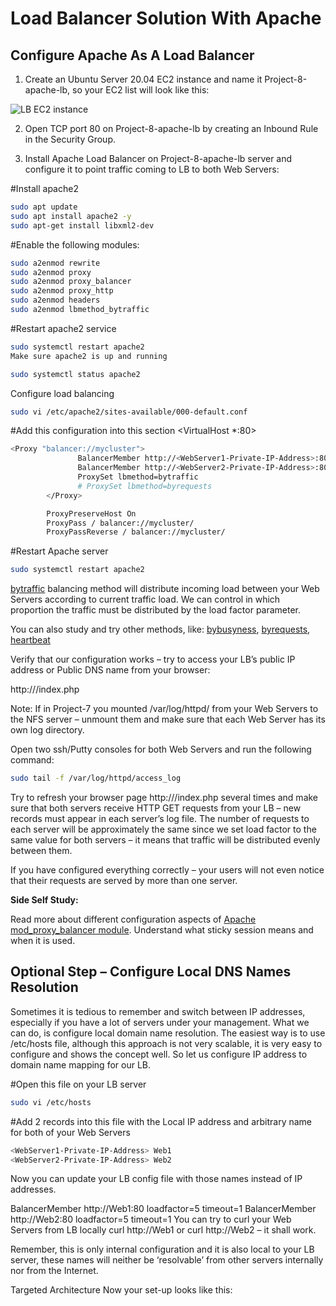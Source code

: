  # Load Balancer Solution With Apache

## Configure Apache As A Load Balancer

1. Create an Ubuntu Server 20.04 EC2 instance and name it Project-8-apache-lb, so your EC2 list will look like this:

![LB EC2 instance](https://github.com/SamuelOvuema/Dareyio-pbl/assets/132525203/2bceae4f-ea75-4d07-9ad2-1db22ab426b0)

2. Open TCP port 80 on Project-8-apache-lb by creating an Inbound Rule in the Security Group.


3. Install Apache Load Balancer on Project-8-apache-lb server and configure it to point traffic coming to LB to both Web Servers:

#Install apache2
```bash
sudo apt update
sudo apt install apache2 -y
sudo apt-get install libxml2-dev
```

#Enable the following modules:

```bash
sudo a2enmod rewrite
sudo a2enmod proxy
sudo a2enmod proxy_balancer
sudo a2enmod proxy_http
sudo a2enmod headers
sudo a2enmod lbmethod_bytraffic
```

#Restart apache2 service

```bash
sudo systemctl restart apache2
Make sure apache2 is up and running
```
```bash
sudo systemctl status apache2
```

Configure load balancing
```bash
sudo vi /etc/apache2/sites-available/000-default.conf
```
#Add this configuration into this section <VirtualHost *:80>  </VirtualHost>

```bash
<Proxy "balancer://mycluster">
               BalancerMember http://<WebServer1-Private-IP-Address>:80 loadfactor=5 timeout=1
               BalancerMember http://<WebServer2-Private-IP-Address>:80 loadfactor=5 timeout=1
               ProxySet lbmethod=bytraffic
               # ProxySet lbmethod=byrequests
        </Proxy>

        ProxyPreserveHost On
        ProxyPass / balancer://mycluster/
        ProxyPassReverse / balancer://mycluster/
```

#Restart Apache server
```bash
sudo systemctl restart apache2
```

[bytraffic](https://httpd.apache.org/docs/2.4/mod/mod_lbmethod_bytraffic.html) balancing method will distribute incoming load between your Web Servers according to current traffic load. We can control in which proportion the traffic must be distributed by the load factor parameter.

You can also study and try other methods, like: [bybusyness](https://httpd.apache.org/docs/2.4/mod/mod_lbmethod_bybusyness.html), [byrequests](https://httpd.apache.org/docs/2.4/mod/mod_lbmethod_byrequests.html), [heartbeat](https://httpd.apache.org/docs/2.4/mod/mod_lbmethod_heartbeat.html)

Verify that our configuration works – try to access your LB’s public IP address or Public DNS name from your browser:

http://<Load-Balancer-Public-IP-Address-or-Public-DNS-Name>/index.php

Note: If in Project-7 you mounted /var/log/httpd/ from your Web Servers to the NFS server – unmount them and make sure that each Web Server has its own log directory.

Open two ssh/Putty consoles for both Web Servers and run the following command:
```bash
sudo tail -f /var/log/httpd/access_log
```

Try to refresh your browser page http://<Load-Balancer-Public-IP-Address-or-Public-DNS-Name>/index.php several times and make sure that both servers receive HTTP GET requests from your LB – new records must appear in each server’s log file. The number of requests to each server will be approximately the same since we set load factor to the same value for both servers – it means that traffic will be distributed evenly between them.

If you have configured everything correctly – your users will not even notice that their requests are served by more than one server.

**Side Self Study:**

Read more about different configuration aspects of [Apache mod_proxy_balancer module](https://httpd.apache.org/docs/2.4/mod/mod_proxy_balancer.html). Understand what sticky session means and when it is used.

## Optional Step – Configure Local DNS Names Resolution

Sometimes it is tedious to remember and switch between IP addresses, especially if you have a lot of servers under your management.
What we can do, is configure local domain name resolution. The easiest way is to use /etc/hosts file, although this approach is not very scalable, it is very easy to configure and shows the concept well. So let us configure IP address to domain name mapping for our LB.

#Open this file on your LB server
```bash
sudo vi /etc/hosts
```

#Add 2 records into this file with the Local IP address and arbitrary name for both of your Web Servers
```bash
<WebServer1-Private-IP-Address> Web1
<WebServer2-Private-IP-Address> Web2
```

Now you can update your LB config file with those names instead of IP addresses.

BalancerMember http://Web1:80 loadfactor=5 timeout=1
BalancerMember http://Web2:80 loadfactor=5 timeout=1
You can try to curl your Web Servers from LB locally curl http://Web1 or curl http://Web2 – it shall work.

Remember, this is only internal configuration and it is also local to your LB server, these names will neither be ‘resolvable’ from other servers internally nor from the Internet.

Targeted Architecture
Now your set-up looks like this:





















